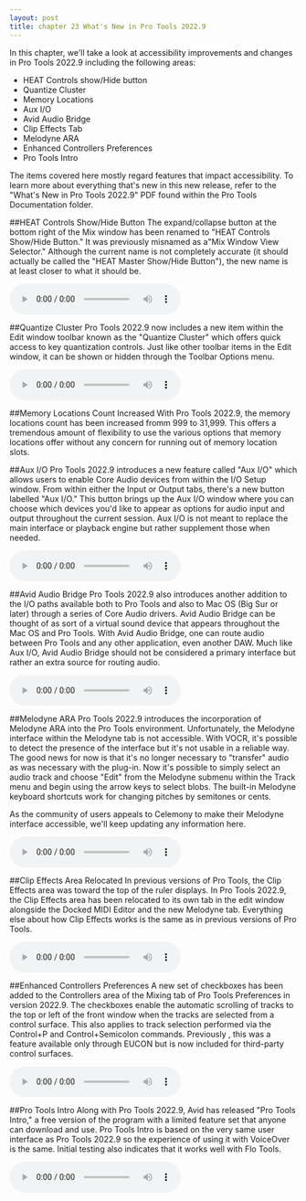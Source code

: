```yaml
---
layout: post
title: chapter 23 What's New in Pro Tools 2022.9
---
```


In this chapter, we'll take a look at accessibility improvements and changes in Pro Tools 2022.9 including the following areas:

* HEAT Controls show/Hide button
* Quantize Cluster
* Memory Locations
* Aux I/O
* Avid Audio Bridge
* Clip Effects Tab
* Melodyne ARA
* Enhanced Controllers Preferences
* Pro Tools Intro

The items covered here mostly regard features that impact accessibility. To learn more about everything that's new in this new release, refer to the "What's New in Pro Tools 2022.9" PDF found within the Pro Tools Documentation folder.

<!--more-->

##HEAT Controls Show/Hide Button
The expand/collapse button at the bottom right of the Mix window has been renamed to "HEAT Controls Show/Hide Button." It was previously misnamed as a"Mix Window View Selector." Although the current name is not completely accurate (it should actually be called the "HEAT Master Show/Hide Button"), the new name is  at least closer to what it should be.

<audio controls><source src='https://raw.githubusercontent.com/PTAccess/PTAccess.github.io/master/audio/262 HEAT Controls Show-Hide button 2022.9.m4a'></audio>

##Quantize Cluster
Pro Tools 2022.9 now includes a new item within the Edit window toolbar known as the "Quantize Cluster" which offers quick access to key quantization controls. Just like other toolbar items in the Edit window, it can be shown or hidden through the Toolbar Options menu.

<audio controls><source src='https://raw.githubusercontent.com/PTAccess/PTAccess.github.io/master/audio/263 Quantize cluster 2022.9.m4a'></audio>

##Memory Locations Count Increased
With Pro Tools 2022.9, the memory locations count has been increased fromm 999 to 31,999. This offers a tremendous amount of flexibility to use the various options that memory locations offer without any concern for running out of memory location slots.

##Aux I/O
Pro Tools 2022.9 introduces a new feature called "Aux I/O" which allows users to enable Core Audio devices from within the I/O Setup window. From within either the Input or Output tabs, there's a new button labelled "Aux I/O." This button brings up the Aux I/O window where you can choose which devices you'd like to appear as options for audio input and output throughout the current session. Aux I/O is not meant to replace the main interface or playback engine but rather supplement those when needed.

<audio controls><source src='https://raw.githubusercontent.com/PTAccess/PTAccess.github.io/master/audio/264 Aux I-O 2022.9.m4a'></audio>

##Avid Audio Bridge
Pro Tools 2022.9 also introduces another addition to the I/O paths available both to Pro Tools and also to Mac OS (Big Sur or later)  through a series of Core Audio drivers. Avid Audio Bridge can be thought of as sort of a virtual sound device that appears throughout the Mac OS and Pro Tools. With Avid Audio Bridge, one can route audio between Pro Tools and any other application, even another DAW. Much like Aux I/O, Avid Audio Bridge should not be considered a primary interface but rather an extra source for routing audio.

<audio controls><source src='https://raw.githubusercontent.com/PTAccess/PTAccess.github.io/master/audio/265 Avid Audio Bridge 2022.9.m4a'></audio>

##Melodyne ARA
Pro Tools 2022.9 introduces the incorporation of Melodyne ARA into the Pro Tools environment. Unfortunately, the Melodyne interface within the Melodyne tab is not accessible. With VOCR, it's possible to detect the presence of the interface but it's not usable in a reliable way. The good news for now is that it's no longer necessary to "transfer" audio as was necessary with the plug-in. Now it's possible to simply select an audio track and choose "Edit" from the Melodyne submenu within the Track menu and begin using the arrow keys to select blobs. The built-in Melodyne keyboard shortcuts work for changing pitches by semitones or cents.

As the community of users appeals to Celemony to make their Melodyne interface accessible, we'll keep updating any information here.

<audio controls><source src='https://raw.githubusercontent.com/PTAccess/PTAccess.github.io/master/audio/266 Melodyne ARA 2022.9.m4a'></audio>

##Clip Effects Area Relocated
In previous versions of Pro Tools, the Clip Effects area was toward the top of the ruler displays. In Pro Tools 2022.9, the Clip Effects area has been relocated to its own tab in the edit window alongside the Docked MIDI Editor and the new Melodyne tab. Everything else about how Clip Effects works is the same as in previous versions of Pro Tools.

<audio controls><source src='https://raw.githubusercontent.com/PTAccess/PTAccess.github.io/master/audio/267 Clip Effects Area Relocated 2022.9.m4a'></audio>

##Enhanced Controllers Preferences
A new set of checkboxes has been added to the Controllers area of the Mixing tab of Pro Tools Preferences in version 2022.9. The checkboxes enable the automatic scrolling of tracks to the top or left of the front window when the tracks are selected from a control surface. This also applies to track selection performed via the Control+P and Control+Semicolon commands. Previously , this was a feature available only through EUCON but is now included for third-party control surfaces.

<audio controls><source src='https://raw.githubusercontent.com/PTAccess/PTAccess.github.io/master/audio/268 Enhanced Controller Preferences 2022.9.m4a'></audio>

##Pro Tools Intro
Along with Pro Tools 2022.9, Avid has released "Pro Tools Intro," a free version of the program with a limited feature set that anyone can download and use. Pro Tools Intro is based on the very same user interface as Pro Tools 2022.9 so the experience of using it with VoiceOver is the same. Initial testing also indicates that it works well with Flo Tools.

<audio controls><source src='https://raw.githubusercontent.com/PTAccess/PTAccess.github.io/master/audio/269 Pro Tools Intro 2022.9.m4a'></audio>
